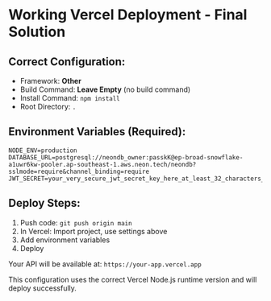 # Working Vercel Deployment - Final Solution

## Correct Configuration:
- Framework: **Other**
- Build Command: **Leave Empty** (no build command)
- Install Command: `npm install`
- Root Directory: `.`

## Environment Variables (Required):
```
NODE_ENV=production
DATABASE_URL=postgresql://neondb_owner:passkK@ep-broad-snowflake-a1uwr6kw-pooler.ap-southeast-1.aws.neon.tech/neondb?sslmode=require&channel_binding=require
JWT_SECRET=your_very_secure_jwt_secret_key_here_at_least_32_characters_long
```

## Deploy Steps:
1. Push code: `git push origin main`
2. In Vercel: Import project, use settings above
3. Add environment variables
4. Deploy

Your API will be available at: `https://your-app.vercel.app`

This configuration uses the correct Vercel Node.js runtime version and will deploy successfully.